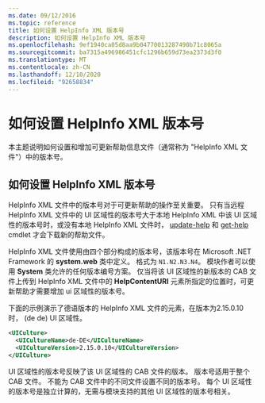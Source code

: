 ```yaml
---
ms.date: 09/12/2016
ms.topic: reference
title: 如何设置 HelpInfo XML 版本号
description: 如何设置 HelpInfo XML 版本号
ms.openlocfilehash: 9ef1940ca05d8aa9b04770013287490b71c8065a
ms.sourcegitcommit: ba7315a496986451cfc1296b659d73ea2373d3f0
ms.translationtype: MT
ms.contentlocale: zh-CN
ms.lasthandoff: 12/10/2020
ms.locfileid: "92658834"
---
```

# <a name="how-to-set-helpinfo-xml-version-numbers"></a>如何设置 HelpInfo XML 版本号

本主题说明如何设置和增加可更新帮助信息文件（通常称为 "HelpInfo XML 文件"）中的版本号。

## <a name="how-to-set-helpinfo-xml-version-numbers"></a>如何设置 HelpInfo XML 版本号

HelpInfo XML 文件中的版本号对于可更新帮助的操作至关重要。 只有当远程 HelpInfo XML 文件中的 UI 区域性的版本号大于本地 HelpInfo XML 中该 UI 区域性的版本号时，或没有本地 HelpInfo XML 文件时， [update-help](/powershell/module/Microsoft.PowerShell.Core/Update-Help) 和 [get-help](/powershell/module/Microsoft.PowerShell.Core/Save-Help) cmdlet 才会下载新的帮助文件。

HelpInfo XML 文件使用由四个部分构成的版本号，该版本号在 Microsoft .NET Framework 的 **system.web** 类中定义。 格式为 `N1.N2.N3.N4`。 模块作者可以使用 **System** 类允许的任何版本编号方案。 仅当将该 UI 区域性的新版本的 CAB 文件上传到 HelpInfo XML 文件中的 **HelpContentURI** 元素所指定的位置时，可更新帮助才需要增加 ui 区域性的版本号。

下面的示例演示了德语版本的 HelpInfo XML 文件的元素，在版本为2.15.0.10 时， (de de) UI 区域性。

```xml
<UICulture>
  <UICultureName>de-DE</UICultureName>
  <UICultureVersion>2.15.0.10</UICultureVersion>
</UICulture>
```

UI 区域性的版本号反映了该 UI 区域性的 CAB 文件的版本。 版本号适用于整个 CAB 文件。 不能为 CAB 文件中的不同文件设置不同的版本号。 每个 UI 区域性的版本号是独立计算的，无需与模块支持的其他 UI 区域性的版本号相关。
